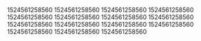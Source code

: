 1524561258560
1524561258560
1524561258560
1524561258560
1524561258560
1524561258560
1524561258560
1524561258560
1524561258560
1524561258560
1524561258560
1524561258560
1524561258560
1524561258560
1524561258560
